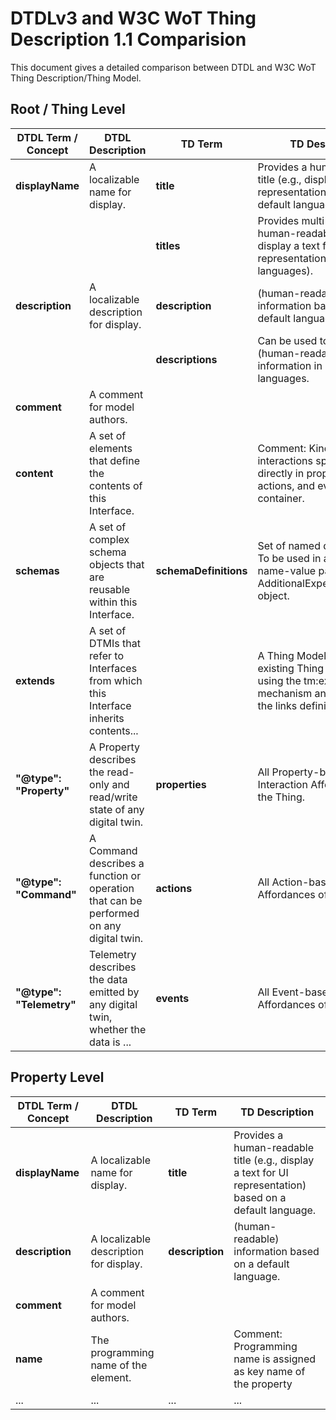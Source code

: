 # DTDLv3 and W3C WoT Thing Description 1.1 Comparision

This document gives a detailed comparison between DTDL and W3C WoT Thing Description/Thing Model.

## Root / Thing Level

| DTDL Term / Concept     | DTDL Description                                                                       | TD Term                   | TD Description                                                                                                        |
|-------------------------|----------------------------------------------------------------------------------------|---------------------------|-----------------------------------------------------------------------------------------------------------------------|
| **displayName**         | A localizable name for display.                                                        | **title**                 | Provides a human-readable title (e.g., display a text for UI representation) based on a default language.             | 
|                         |                                                                                        | **titles**                | Provides multi-language human-readable titles (e.g., display a text for UI representation in different languages).    |
| **description**         | A localizable description for display.                                                 | **description**           | (human-readable) information based on a default language.                                                             |
|                         |                                                                                        | **descriptions**          | Can be used to support (human-readable) information in different languages.                                           |
| **comment**             | A comment for model authors.                                                           |                           |                                                                                                                       |
| **content**             | A set of elements that define the contents of this Interface.                          |                           | Comment: Kind of interactions specified directly in properties, actions, and events container.                        |
| **schemas**             | A set of complex schema objects that are reusable within this Interface.               | **schemaDefinitions**     | Set of named data schemas. To be used in a schema name-value pair inside an AdditionalExpectedResponse object.        |
| **extends**             | A set of DTMIs that refer to Interfaces from which this Interface inherits contents... |                           | A Thing Model can extend an existing Thing Model by using the tm:extends mechanism announced in the links definition. |
| **"@type": "Property"** | A Property describes the read-only and read/write state of any digital twin.           | **properties**            | All Property-based Interaction Affordances of the Thing.                                                              |
| **"@type": "Command"**  | A Command describes a function or operation that can be performed on any digital twin. | **actions**               | All Action-based Interaction Affordances of the Thing.                                                                |
| **"@type": "Telemetry"**| Telemetry describes the data emitted by any digital twin, whether the data is ...      | **events**                | All Event-based Interaction Affordances of the Thing.                                                                 |


## Property Level


| DTDL Term / Concept     | DTDL Description                                                                       | TD Term                   | TD Description                                                                                                 |
|-------------------------|----------------------------------------------------------------------------------------|---------------------------|----------------------------------------------------------------------------------------------------------------|
| **displayName**         | A localizable name for display.                                                        | **title**                 | Provides a human-readable title (e.g., display a text for UI representation) based on a default language.      | 
| **description**         | A localizable description for display.                                                 | **description**           | (human-readable) information based on a default language.                                                      |
| **comment**             | A comment for model authors.                                                           |                           |                                                                                                                |
| **name**                | The programming name of the element.                                                   |                           | Comment: Programming name is assigned as key name of the property                                              |
| ...               | ...                                                |     ...                      | ...                                          |
